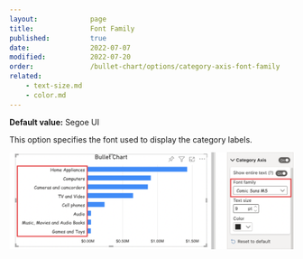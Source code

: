 ```yaml
---
layout:             page
title:              Font Family
published:          true
date:               2022-07-07
modified:   	    2022-07-20
order:              /bullet-chart/options/category-axis-font-family
related:
    - text-size.md
    - color.md
---
```


**Default value:** Segoe UI

This option specifies the font used to display the category labels.

<img src="images/category-axis-font-family.png" width="700">